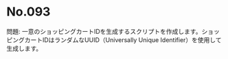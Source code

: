 # No.093

問題: 一意のショッピングカートIDを生成するスクリプトを作成します。ショッピングカートIDはランダムなUUID（Universally Unique Identifier）を使用して生成します。
